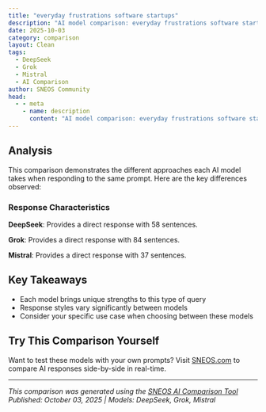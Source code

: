 ```yaml
---
title: "everyday frustrations software startups"
description: "AI model comparison: everyday frustrations software startups..."
date: 2025-10-03
category: comparison
layout: Clean
tags:
  - DeepSeek
  - Grok
  - Mistral
  - AI Comparison
author: SNEOS Community
head:
  - - meta
    - name: description
      content: "AI model comparison: everyday frustrations software startups..."
---
```


<ChatComparison
  title="everyday frustrations software startups"
  prompt="everyday frustrations software startups"
  :responses='{
    "DeepSeek": "Of course. Everyday frustrations for software startups are a special breed of pain. They\u0027re not just about building a product; they\u0027re about doing it at the speed of light with limited resources while navigating a minefield of uncertainty.\n\nHere\u2019s a breakdown of the most common, everyday frustrations, categorized for clarity.\n\n### 1. Product \u0026 Technical Headaches\n\n*   **The \u0022It Works on My Machine\u0022 Monster:** The endless battle of environment inconsistencies, mysterious bugs that appear only in production, and dependencies that break without warning.\n*   **Technical Debt Tsunami:** The constant pressure to ship features fast means taking shortcuts. This debt accumulates silently and then hits like a wave, slowing down all new development and demoralizing the engineering team.\n*   **The \u0022Feature Factory\u0022 Trap:** The feeling that you\u0027re just cranking out features for a handful of loud customers or based on a founder\u0027s gut feeling, without a clear, strategic vision. This leads to a bloated, confusing product.\n*   **Endless \u0022Priority Zero\u0022 Bugs:** Just as you\u0027re about to start a crucial new feature, a critical bug is discovered that forces the entire team to drop everything and fix it, derailing timelines.\n*   **The Integration Nightmare:** Your product needs to work with other systems (APIs, platforms), and those systems change, break, or have terrible documentation, causing endless headaches.\n\n### 2. Customer \u0026 Market Woes\n\n*   **The \u0022Build It and They Will Come\u0022 Fallacy:** The sobering realization that building a great product is only 10% of the battle. The other 90% is marketing, sales, and distribution, which the team may have no expertise in.\n*   **Chasing \u0022Product-Market Fit\u0022 Ghost:** The constant, gnawing uncertainty. Are we building the right thing? Do people actually want this? The metrics are ambiguous, and the goalpost for \u0022fit\u0022 keeps moving.\n*   **The Vocal Minority vs. Silent Majority:** A handful of very loud customers can dictate the product roadmap, while the needs of the quiet majority (or potential future customers) are ignored.\n*   **Customer Support Black Hole:** In the early days, everyone does support. A sudden influx of support tickets can bring product development to a complete halt as the entire team fights fires.\n*   **The \u0022I Could Build This Myself in a Weekend\u0022 Client:** Dealing with potential customers who profoundly underestimate the complexity of the software and the work involved.\n\n### 3. Internal \u0026 Team Dynamics\n\n*   **The Context Switching Tax:** In a small team, everyone wears multiple hats. A developer might be pulled into a sales call, a designer into writing support docs. This constant context switching is mentally exhausting and kills productivity.\n*   **The \u0022Who\u0027s the Decider?\u0022 Dilemma:** Lack of clear decision-making authority. Endless debates about minor features, design choices, or technical implementations because there\u0027s no clear process for making a final call.\n*   **Founder Tension:** Co-founders disagreeing on vision, strategy, or priorities. This can create a toxic environment and paralyze the entire company.\n*   **Hiring Panic:** You\u0027re desperate for help, but you don\u0027t have the time, money, or brand to attract top talent. You\u0027re forced to choose between a bad hire or burning out your current team.\n*   **The \u0022Always On\u0022 Culture:** The pressure is immense. With remote work, the line between work and life disappears. The guilt of not working, even on weekends or evenings, is a constant companion.\n\n### 4. Process \u0026 Operational Chaos\n\n*   **Death by Meetings:** The irony of trying to be \u0022agile\u0022 but spending so much time in planning, grooming, retro, and sync meetings that no actual work gets done.\n*   **Tool Sprawl:** The constant search for the \u0022perfect\u0022 project management, communication, CRM, and analytics tool. More time is spent setting up and migrating between tools than using them effectively.\n*   **The Funding Distraction:** If you\u0027re fundraising, the process is all-consuming. The founders are taken out of the business for months, preparing decks, pitching, and negotiating, while the rest of the team wonders why progress has stalled.\n*   **The \u0022We\u0027ll Figure It Out Later\u0022 Problem:** Delaying essential but \u0022unsexy\u0022 work like setting up proper accounting, legal compliance, HR policies, and security protocols. This debt comes due at the worst possible time.\n\n### 5. Psychological \u0026 Emotional Grind\n\n*   **The Imposter Syndrome Echo Chamber:** Everyone feels like they\u0027re faking it and are one bad day away from being exposed as a fraud. This is especially acute for first-time founders.\n*   **The Emotional Rollercoaster:** The highest of highs (a big customer signs up!) are immediately followed by the lowest of lows (a critical server crash). This whiplash is exhausting.\n*   **The Tyranny of Vanity Metrics:** Focusing on numbers that look good on a pitch deck (like \u0022registered users\u0022) but don\u0027t reflect the actual health of the business (like \u0022active paying customers\u0022).\n*   **The Comparison Trap:** Constantly looking at competitors who seem to be moving faster, raising more money, and getting more press. It\u0027s a surefire way to fuel anxiety and make bad, reactive decisions.\n\n### The Unifying Theme: **Uncertainty**\n\nUltimately, all these frustrations stem from operating in an environment of extreme uncertainty with limited resources. The key to survival isn\u0027t avoiding these frustrations\u2014that\u0027s impossible\u2014but building a team and culture that is resilient, communicative, and agile enough to navigate them without breaking.\n\nThe most successful startups aren\u0027t the ones with no problems; they\u0027re the ones that are best at *solving problems* every single day.",
    "Grok": "Starting a software startup can be an exciting yet challenging journey, and everyday frustrations are often part of the process. Here are some common frustrations faced by software startups on a daily basis, along with insights into why they occur and potential ways to manage them:\n\n### 1. **Technical Challenges and Bugs**\n   - **Frustration**: Code doesn\u2019t work as expected, bugs keep popping up, and fixing one issue often leads to another.\n   - **Why It Happens**: Early-stage software often lacks robustness, and startups may not have the resources for extensive testing or experienced developers.\n   - **Solution**: Prioritize automated testing (unit, integration, and end-to-end tests), use debugging tools, and adopt a mindset of iterative development (build, test, learn). Consider outsourcing or hiring specialists for critical components.\n\n### 2. **Scope Creep and Feature Overload**\n   - **Frustration**: Constantly adding new features or changing requirements delays the project and frustrates the team.\n   - **Why It Happens**: Startups often pivot based on user feedback or investor demands, and it\u0027s tempting to solve every user pain point at once.\n   - **Solution**: Adopt a Minimum Viable Product (MVP) mindset\u2014focus on core features that solve the primary problem. Use project management tools like Trello or Jira to prioritize tasks and stick to a roadmap. Communicate clear boundaries with stakeholders.\n\n### 3. **Limited Resources (Time, Money, Talent)**\n   - **Frustration**: There\u2019s never enough time, budget, or skilled team members to execute everything on the wishlist.\n   - **Why It Happens**: Startups operate with lean budgets and small teams, often requiring founders to wear multiple hats.\n   - **Solution**: Focus on high-impact tasks, outsource non-core activities (e.g., design or accounting), and leverage free or low-cost tools (e.g., open-source software, cloud services with free tiers). Build a network to find affordable talent or co-founders with complementary skills.\n\n### 4. **User Acquisition and Retention Struggles**\n   - **Frustration**: Getting initial users to try the product is hard, and keeping them engaged is even harder.\n   - **Why It Happens**: Startups often lack brand recognition, marketing budgets, or a clear understanding of their target audience.\n   - **Solution**: Focus on niche markets or early adopters who are most likely to benefit from your product. Use low-cost marketing strategies like social media, content marketing, or partnerships. Gather user feedback through surveys or analytics (e.g., Google Analytics, Mixpanel) to improve retention.\n\n### 5. **Funding and Cash Flow Issues**\n   - **Frustration**: Running out of money before hitting key milestones or struggling to convince investors to back the idea.\n   - **Why It Happens**: Software development can be expensive, and revenue generation often takes time, especially for SaaS or freemium models.\n   - **Solution**: Bootstrap as long as possible by minimizing expenses. Create a compelling pitch deck with clear traction metrics (even if small) to attract angel investors or venture capital. Explore accelerators or incubators for funding and mentorship.\n\n### 6. **Team Dynamics and Burnout**\n   - **Frustration**: Miscommunication, lack of alignment, or overworked team members lead to tension and reduced productivity.\n   - **Why It Happens**: Small teams often have high-pressure environments with long hours and undefined roles.\n   - **Solution**: Foster open communication with regular check-ins or stand-up meetings. Define roles and responsibilities clearly. Encourage work-life balance to prevent burnout\u2014small breaks or flexible hours can make a big difference.\n\n### 7. **Customer Feedback (or Lack Thereof)**\n   - **Frustration**: Users either don\u2019t provide feedback, or the feedback is overwhelmingly negative or contradictory.\n   - **Why It Happens**: Early users might not be the right fit, or the product may not yet solve a clear pain point. Users also often don\u2019t know how to articulate what they need.\n   - **Solution**: Actively solicit feedback through in-app prompts, emails, or user interviews. Focus on actionable insights rather than taking criticism personally. Use A/B testing to validate assumptions about user preferences.\n\n### 8. **Competition and Market Pressure**\n   - **Frustration**: Larger competitors or similar startups seem to be ahead, making it feel impossible to stand out.\n   - **Why It Happens**: Software markets can be crowded, and bigger players have more resources for marketing and development.\n   - **Solution**: Differentiate by focusing on a specific niche or unique value proposition (UVP). Emphasize customer service or community building to create loyal users. Stay updated on competitors but don\u2019t let them dictate your strategy.\n\n### 9. **Scaling Too Early or Too Late**\n   - **Frustration**: Scaling infrastructure or hiring before demand leads to wasted resources, while waiting too long causes performance issues or missed opportunities.\n   - **Why It Happens**: Predicting user growth or market demand is tricky, especially with limited data.\n   - **Solution**: Use scalable cloud solutions (e.g., AWS, Google Cloud) that allow you to pay as you grow. Monitor key metrics like user growth, server load, and churn rate to make data-driven scaling decisions. Hire only when there\u2019s a clear, recurring need.\n\n### 10. **Legal and Compliance Hurdles**\n   - **Frustration**: Navigating data privacy laws (e.g., GDPR, CCPA), licensing, or intellectual property issues feels overwhelming.\n   - **Why It Happens**: Startups often lack legal expertise and may overlook regulations until they become urgent.\n   - **Solution**: Consult with a lawyer or use affordable legal templates for basic needs (e.g., Terms of Service, Privacy Policy via tools like TermsFeed). Prioritize compliance with major laws relevant to your market early on to avoid penalties.\n\n### 11. **Decision Fatigue and Self-Doubt**\n   - **Frustration**: Constantly making high-stakes decisions with limited information leads to stress and second-guessing.\n   - **Why It Happens**: Founders often lack mentorship or a sounding board, and the uncertainty of startups amplifies fear of failure.\n   - **Solution**: Build a support network of mentors, advisors, or fellow entrepreneurs through communities (e.g., Startup Weekend, Indie Hackers). Break decisions into smaller, reversible steps to reduce pressure. Trust data over gut feelings when possible.\n\n### Final Thought:\nThese frustrations are a natural part of the startup journey, especially in the software space where innovation and speed are critical. The key is to view them as temporary obstacles rather than permanent roadblocks. By staying adaptable, focusing on small wins, and learning from each challenge, software startups can gradually turn frustrations into opportunities for growth. What specific frustrations are you dealing with right now? I can dive deeper if you\u2019d like!",
    "Mistral": "Starting a software startup can be incredibly rewarding, but it also comes with a unique set of everyday frustrations. Here are some common challenges that software startups often face:\n\n1. **Funding and Financial Management**:\n   - **Securing Investment**: Finding investors who believe in your vision and are willing to provide the necessary capital can be a daunting task.\n   - **Cash Flow Management**: Balancing expenses with revenue, especially in the early stages, can be tricky.\n\n2. **Product Development**:\n   - **Feature Creep**: The temptation to add more features can lead to delays and a bloated product.\n   - **Bug Fixing**: Continuous debugging and ensuring the software is stable and reliable can be time-consuming.\n   - **Scalability**: Ensuring the software can handle increased load as the user base grows.\n\n3. **Market Validation**:\n   - **Finding Product-Market Fit**: Determining if there is a genuine need for your product and if it solves a real problem for your target audience.\n   - **Customer Feedback**: Collecting and acting on user feedback to improve the product.\n\n4. **Team Management**:\n   - **Hiring Talent**: Attracting and retaining skilled developers, designers, and other key personnel.\n   - **Team Dynamics**: Ensuring that the team works well together and maintains a positive culture.\n   - **Remote Work Challenges**: Managing a remote team can present unique challenges in communication and collaboration.\n\n5. **Technical Challenges**:\n   - **Integration Issues**: Ensuring your software integrates seamlessly with other tools and platforms.\n   - **Security**: Protecting user data and ensuring the software is secure from cyber threats.\n   - **Performance Optimization**: Making sure the software runs efficiently and provides a good user experience.\n\n6. **Marketing and Sales**:\n   - **Customer Acquisition**: Finding effective ways to attract and convert potential customers.\n   - **Brand Awareness**: Building a recognizable brand in a crowded market.\n   - **Sales Strategy**: Developing a sales strategy that aligns with your product and market.\n\n7. **Legal and Compliance**:\n   - **Intellectual Property**: Protecting your software and brand through patents, trademarks, and copyrights.\n   - **Regulatory Compliance**: Ensuring your software complies with relevant laws and regulations, such as GDPR or CCPA.\n\n8. **Customer Support**:\n   - **Handling Customer Queries**: Providing timely and effective support to resolve customer issues.\n   - **User Onboarding**: Ensuring new users have a smooth and positive experience when they start using your software.\n\n9. **Competition**:\n   - **Staying Ahead**: Continuously innovating to stay ahead of competitors.\n   - **Market Differentiation**: Finding ways to differentiate your product from similar offerings.\n\n10. **Mental and Emotional Stress**:\n    - **Work-Life Balance**: Maintaining a healthy work-life balance can be challenging, especially in the early stages.\n    - **Decision Fatigue**: Making numerous critical decisions daily can be mentally exhausting.\n\nAddressing these frustrations often requires a combination of strategic planning, adaptability, and a strong support network. Building a resilient team and fostering a culture of continuous improvement can help navigate these challenges more effectively."
  }'
  published-date="20:06"
/>

## Analysis

This comparison demonstrates the different approaches each AI model takes when responding to the same prompt. Here are the key differences observed:

### Response Characteristics

**DeepSeek**: Provides a direct response with 58 sentences. 

**Grok**: Provides a direct response with 84 sentences. 

**Mistral**: Provides a direct response with 37 sentences. 

## Key Takeaways

- Each model brings unique strengths to this type of query
- Response styles vary significantly between models
- Consider your specific use case when choosing between these models

## Try This Comparison Yourself

Want to test these models with your own prompts? Visit [SNEOS.com](https://sneos.com) to compare AI responses side-by-side in real-time.

---

*This comparison was generated using the [SNEOS AI Comparison Tool](https://sneos.com)*
*Published: October 03, 2025 | Models: DeepSeek, Grok, Mistral*
